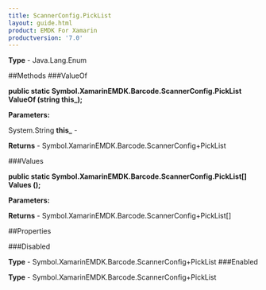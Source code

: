 ```yaml
---
title: ScannerConfig.PickList
layout: guide.html
product: EMDK For Xamarin 
productversion: '7.0' 
---
```


    

**Type** - Java.Lang.Enum

##Methods
###ValueOf

**public static Symbol.XamarinEMDK.Barcode.ScannerConfig.PickList ValueOf (string this_);**


        

**Parameters:**

System.String **this_**  - 
        

**Returns** - Symbol.XamarinEMDK.Barcode.ScannerConfig+PickList

###Values

**public static Symbol.XamarinEMDK.Barcode.ScannerConfig.PickList[] Values ();**


        

**Parameters:**

**Returns** - Symbol.XamarinEMDK.Barcode.ScannerConfig+PickList[]

##Properties

###Disabled

        

**Type** - Symbol.XamarinEMDK.Barcode.ScannerConfig+PickList
###Enabled

        

**Type** - Symbol.XamarinEMDK.Barcode.ScannerConfig+PickList
